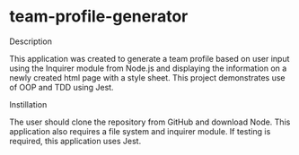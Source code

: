 # team-profile-generator

Description

This application was created to generate a team profile based on user input using the Inquirer module from Node.js and displaying the information on a newly created html page with a style sheet. This project demonstrates use of OOP and TDD using Jest.

Instillation

The user should clone the repository from GitHub and download Node. This application also requires a file system and inquirer module. If testing is required, this application uses Jest.